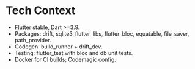 # Tech Context

- Flutter stable, Dart >=3.9.
- Packages: drift, sqlite3_flutter_libs, flutter_bloc, equatable, file_saver, path_provider.
- Codegen: build_runner + drift_dev.
- Testing: flutter_test with bloc and db unit tests.
- Docker for CI builds; Codemagic config.

